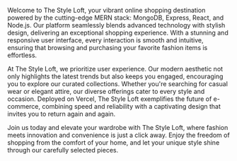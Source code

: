 Welcome to The Style Loft, your vibrant online shopping destination powered by the cutting-edge MERN stack: MongoDB, Express, React, and Node.js. Our platform seamlessly blends advanced technology with stylish design, delivering an exceptional shopping experience. With a stunning and responsive user interface, every interaction is smooth and intuitive, ensuring that browsing and purchasing your favorite fashion items is effortless.

At The Style Loft, we prioritize user experience. Our modern aesthetic not only highlights the latest trends but also keeps you engaged, encouraging you to explore our curated collections. Whether you're searching for casual wear or elegant attire, our diverse offerings cater to every style and occasion. Deployed on Vercel, The Style Loft exemplifies the future of e-commerce, combining speed and reliability with a captivating design that invites you to return again and again.

Join us today and elevate your wardrobe with The Style Loft, where fashion meets innovation and convenience is just a click away. Enjoy the freedom of shopping from the comfort of your home, and let your unique style shine through our carefully selected pieces.
